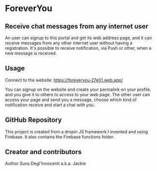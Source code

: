 # ForeverYou

## Receive chat messages from any internet user

An user can signup to this portal and get its web address page, and it can receive messages from any other internet user without having a registration. It's possible to receive notification, via Push or other, when a new message is received.

## Usage

Connect to the website: https://foreveryou-27e01.web.app/

You can signup on the website and create your permalink on your profile, and you give it to others to access to your web page. The other user can access your page and send you a message, choose which kind of notification receive and start a chat with you.

## GitHub Repository

This project is created from a dropin JS framework I invented and using Firebase. It also contains the Firebase functions folder.

## Creator and contributors

Author Suns Degl'Innocenti a.k.a. Jackie